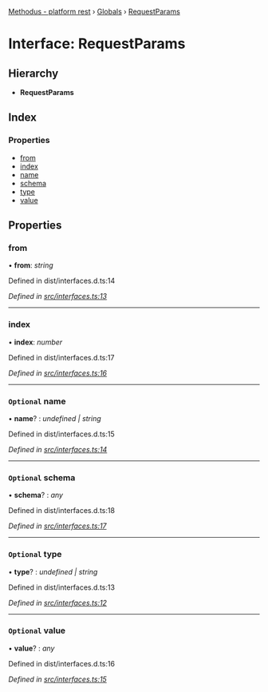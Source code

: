 [Methodus - platform rest](../README.md) › [Globals](../globals.md) › [RequestParams](requestparams.md)

# Interface: RequestParams

## Hierarchy

* **RequestParams**

## Index

### Properties

* [from](requestparams.md#from)
* [index](requestparams.md#index)
* [name](requestparams.md#optional-name)
* [schema](requestparams.md#optional-schema)
* [type](requestparams.md#optional-type)
* [value](requestparams.md#optional-value)

## Properties

###  from

• **from**: *string*

Defined in dist/interfaces.d.ts:14

*Defined in [src/interfaces.ts:13](https://github.com/nodulusteam/methodus.dev/blob/8d1d711/modules/platform/platform-rest/src/interfaces.ts#L13)*

___

###  index

• **index**: *number*

Defined in dist/interfaces.d.ts:17

*Defined in [src/interfaces.ts:16](https://github.com/nodulusteam/methodus.dev/blob/8d1d711/modules/platform/platform-rest/src/interfaces.ts#L16)*

___

### `Optional` name

• **name**? : *undefined | string*

Defined in dist/interfaces.d.ts:15

*Defined in [src/interfaces.ts:14](https://github.com/nodulusteam/methodus.dev/blob/8d1d711/modules/platform/platform-rest/src/interfaces.ts#L14)*

___

### `Optional` schema

• **schema**? : *any*

Defined in dist/interfaces.d.ts:18

*Defined in [src/interfaces.ts:17](https://github.com/nodulusteam/methodus.dev/blob/8d1d711/modules/platform/platform-rest/src/interfaces.ts#L17)*

___

### `Optional` type

• **type**? : *undefined | string*

Defined in dist/interfaces.d.ts:13

*Defined in [src/interfaces.ts:12](https://github.com/nodulusteam/methodus.dev/blob/8d1d711/modules/platform/platform-rest/src/interfaces.ts#L12)*

___

### `Optional` value

• **value**? : *any*

Defined in dist/interfaces.d.ts:16

*Defined in [src/interfaces.ts:15](https://github.com/nodulusteam/methodus.dev/blob/8d1d711/modules/platform/platform-rest/src/interfaces.ts#L15)*
